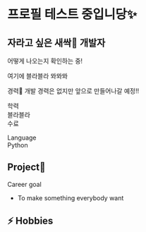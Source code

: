 # 프로필 테스트 중입니당✨
자라고 싶은 새싹🌱 개발자
---

어떻게 나오는지 확인하는 중!

여기에 블라블라 뫄뫄뫄

경력🔭
개발 경력은 없지만 앞으로 만들어나갈 예정!!

학력  
블라블라  
수료

Language  
Python

Project👯  
- 

Career goal
- To make something everybody want


⚡ Hobbies  
-
